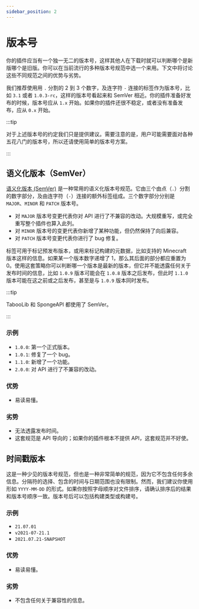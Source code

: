 ```yaml
---
sidebar_position: 2
---
```


# 版本号

你的插件应当有一个独一无二的版本号，这样其他人在下载时就可以判断哪个是新版哪个是旧版。你可以在当前流行的多种版本号规范中选一个来用。下文中将讨论这些不同规范之间的优势与劣势。

我们推荐使用用 `.` 分割的 2 到 3 个数字，及连字符 `-` 连接的标签作为版本号，比如 `3.1` 或者 `1.0.3-rc`，这样的版本号看起来和 SemVer 相近。你的插件准备好发布的时候，版本号应从 `1.x` 开始。如果你的插件还很不稳定，或者没有准备发布，应从 `0.x` 开始。

:::tip

对于上述版本号的约定我们只是提供建议。需要注意的是，用户可能需要面对各种五花八门的版本号，所以还请使用简单的版本号方案。

:::

## 语义化版本（SemVer）

[语义化版本 (SemVer)](https://semver.org/) 是一种常用的语义化版本号规范。它由三个由点（`.`）分割的数字部分，及由连字符（`-`）连接的额外标签组成。三个数字部分分别是 `MAJOR`、`MINOR` 和 `PATCH` 版本号。

* 对 `MAJOR` 版本号变更代表你对 API 进行了不兼容的改动。大规模重写，或完全重写整个插件也算入此列。
* 对 `MINOR` 版本号的变更代表你新增了某种功能，但仍然保持了向后兼容。
* 对 `PATCH` 版本号变更代表你进行了 bug 修复。

标签可用于标记预发布版本，或用来标记构建的元数据，比如支持的 Minecraft 版本这样的信息。如果某一个版本数字递增了 1，那么其后面的部分都应重置为 0。使用这套策略你可以判断哪一个版本是最新的版本，但它并不能透露任何关于发布时间的信息，比如 `1.0.9` 版本可能会在 `1.0.8` 版本之后发布，但此时 `1.1.0` 版本可能在这之前或之后发布，甚至是与 `1.0.9` 版本同时发布。

:::tip

TabooLib 和 SpongeAPI 都使用了 SemVer。

:::

### 示例

* `1.0.0`: 第一个正式版本。
* `1.0.1`: 修复了一个 bug。
* `1.1.0`: 新增了一个功能。
* `2.0.0`: 对 API 进行了不兼容的改动。

### 优势

* 易读易懂。

### 劣势

* 无法透露发布时间。
* 这套规范是 API 导向的；如果你的插件根本不提供 API，这套规范并不好使。

## 时间戳版本

这是一种少见的版本号规范，但也是一种非常简单的规范，因为它不包含任何多余信息。分隔符的选择、包含的时间与日期范围也没有限制。然而，我们建议你使用形如 `YYYY-MM-DD` 的形式。如果你按照字母顺序对文件排序，请确认排序后的结果和版本号顺序一致。版本号后可以包括构建类型或构建号。

### 示例

* `21.07.01`
* `v2021-07-21.1`
* `2021.07.21-SNAPSHOT`

### 优势

* 易读易懂。

### 劣势

* 不包含任何关于兼容性的信息。